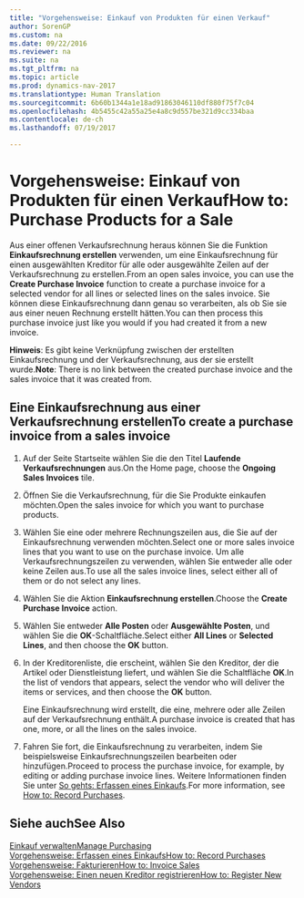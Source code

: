 ```yaml
---
title: "Vorgehensweise: Einkauf von Produkten für einen Verkauf"
author: SorenGP
ms.custom: na
ms.date: 09/22/2016
ms.reviewer: na
ms.suite: na
ms.tgt_pltfrm: na
ms.topic: article
ms.prod: dynamics-nav-2017
ms.translationtype: Human Translation
ms.sourcegitcommit: 6b60b1344a1e18ad91863046110df880f75f7c04
ms.openlocfilehash: 4b5455c42a55a25e4a8c9d557be321d9cc334baa
ms.contentlocale: de-ch
ms.lasthandoff: 07/19/2017

---
```


# <a name="how-to-purchase-products-for-a-sale"></a><span data-ttu-id="6b0c5-102">Vorgehensweise: Einkauf von Produkten für einen Verkauf</span><span class="sxs-lookup"><span data-stu-id="6b0c5-102">How to: Purchase Products for a Sale</span></span>
<span data-ttu-id="6b0c5-103">Aus einer offenen Verkaufsrechnung heraus können Sie die Funktion **Einkaufsrechnung erstellen** verwenden, um eine Einkaufsrechnung für einen ausgewählten Kreditor für alle oder ausgewählte Zeilen auf der Verkaufsrechnung zu erstellen.</span><span class="sxs-lookup"><span data-stu-id="6b0c5-103">From an open sales invoice, you can use the **Create Purchase Invoice** function to create a purchase invoice for a selected vendor for all lines or selected lines on the sales invoice.</span></span> <span data-ttu-id="6b0c5-104">Sie können diese Einkaufsrechnung dann genau so verarbeiten, als ob Sie sie aus einer neuen Rechnung erstellt hätten.</span><span class="sxs-lookup"><span data-stu-id="6b0c5-104">You can then process this purchase invoice just like you would if you had created it from a new invoice.</span></span>

<span data-ttu-id="6b0c5-105">**Hinweis**: Es gibt keine Verknüpfung zwischen der erstellten Einkaufsrechnung und der Verkaufsrechnung, aus der sie erstellt wurde.</span><span class="sxs-lookup"><span data-stu-id="6b0c5-105">**Note**: There is no link between the created purchase invoice and the sales invoice that it was created from.</span></span>

## <a name="to-create-a-purchase-invoice-from-a-sales-invoice"></a><span data-ttu-id="6b0c5-106">Eine Einkaufsrechnung aus einer Verkaufsrechnung erstellen</span><span class="sxs-lookup"><span data-stu-id="6b0c5-106">To create a purchase invoice from a sales invoice</span></span>
1. <span data-ttu-id="6b0c5-107">Auf der Seite Startseite wählen Sie die den Titel **Laufende Verkaufsrechnungen** aus.</span><span class="sxs-lookup"><span data-stu-id="6b0c5-107">On the Home page, choose the **Ongoing Sales Invoices** tile.</span></span>
2. <span data-ttu-id="6b0c5-108">Öffnen Sie die Verkaufsrechnung, für die Sie Produkte einkaufen möchten.</span><span class="sxs-lookup"><span data-stu-id="6b0c5-108">Open the sales invoice for which you want to purchase products.</span></span>
3. <span data-ttu-id="6b0c5-109">Wählen Sie eine oder mehrere Rechnungszeilen aus, die Sie auf der Einkaufsrechnung verwenden möchten.</span><span class="sxs-lookup"><span data-stu-id="6b0c5-109">Select one or more sales invoice lines that you want to use on the purchase invoice.</span></span> <span data-ttu-id="6b0c5-110">Um alle Verkaufsrechnungszeilen zu verwenden, wählen Sie entweder alle oder keine Zeilen aus.</span><span class="sxs-lookup"><span data-stu-id="6b0c5-110">To use all the sales invoice lines, select either all of them or do not select any lines.</span></span>
4. <span data-ttu-id="6b0c5-111">Wählen Sie die Aktion **Einkaufsrechnung erstellen**.</span><span class="sxs-lookup"><span data-stu-id="6b0c5-111">Choose the **Create Purchase Invoice** action.</span></span>
5. <span data-ttu-id="6b0c5-112">Wählen Sie entweder **Alle Posten** oder **Ausgewählte Posten**, und wählen Sie die **OK**-Schaltfläche.</span><span class="sxs-lookup"><span data-stu-id="6b0c5-112">Select either **All Lines** or **Selected Lines**, and then choose the **OK** button.</span></span>  
6. <span data-ttu-id="6b0c5-113">In der Kreditorenliste, die erscheint, wählen Sie den Kreditor, der die Artikel oder Dienstleistung liefert, und wählen Sie die Schaltfläche **OK**.</span><span class="sxs-lookup"><span data-stu-id="6b0c5-113">In the list of vendors that appears, select the vendor who will deliver the items or services, and then choose the **OK** button.</span></span>

    <span data-ttu-id="6b0c5-114">Eine Einkaufsrechnung wird erstellt, die eine, mehrere oder alle Zeilen auf der Verkaufsrechnung enthält.</span><span class="sxs-lookup"><span data-stu-id="6b0c5-114">A purchase invoice is created that has one, more, or all the lines on the sales invoice.</span></span>
7. <span data-ttu-id="6b0c5-115">Fahren Sie fort, die Einkaufsrechnung zu verarbeiten, indem Sie beispielsweise Einkaufsrechnungszeilen bearbeiten oder hinzufügen.</span><span class="sxs-lookup"><span data-stu-id="6b0c5-115">Proceed to process the purchase invoice, for example, by editing or adding purchase invoice lines.</span></span> <span data-ttu-id="6b0c5-116">Weitere Informationen finden Sie unter [So gehts: Erfassen eines Einkaufs](purchasing-how-record-purchases.md).</span><span class="sxs-lookup"><span data-stu-id="6b0c5-116">For more information, see [How to: Record Purchases](purchasing-how-record-purchases.md).</span></span>

## <a name="see-also"></a><span data-ttu-id="6b0c5-117">Siehe auch</span><span class="sxs-lookup"><span data-stu-id="6b0c5-117">See Also</span></span>
[<span data-ttu-id="6b0c5-118">Einkauf verwalten</span><span class="sxs-lookup"><span data-stu-id="6b0c5-118">Manage Purchasing</span></span>](purchasing-manage-purchasing.md)  
[<span data-ttu-id="6b0c5-119">Vorgehensweise: Erfassen eines Einkaufs</span><span class="sxs-lookup"><span data-stu-id="6b0c5-119">How to: Record Purchases</span></span>](purchasing-how-record-purchases.md)  
[<span data-ttu-id="6b0c5-120">Vorgehensweise: Fakturieren</span><span class="sxs-lookup"><span data-stu-id="6b0c5-120">How to: Invoice Sales</span></span>](sales-how-invoice-sales.md)  
[<span data-ttu-id="6b0c5-121">Vorgehensweise: Einen neuen Kreditor registrieren</span><span class="sxs-lookup"><span data-stu-id="6b0c5-121">How to: Register New Vendors</span></span>](purchasing-how-register-new-vendors.md)

